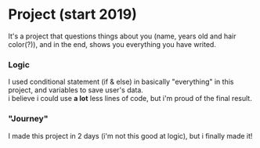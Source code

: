 # Project (start 2019)

It's a project that questions things about you (name, years old and hair color(?)), and in the end, shows you everything you have writed.

### Logic

I used conditional statement (if & else) in basically "everything" in this project, and variables to save user's data. <br>
i believe i could use **a lot** less lines of code, but i'm proud of the final result.

### "Journey"

I made this project in 2 days (i'm not this good at logic), but i finally made it! <br>
